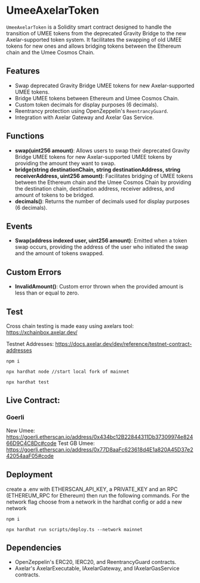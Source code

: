 # UmeeAxelarToken

`UmeeAxelarToken` is a Solidity smart contract designed to handle the transition of UMEE tokens from the deprecated Gravity Bridge to the new Axelar-supported token system. It facilitates the swapping of old UMEE tokens for new ones and allows bridging tokens between the Ethereum chain and the Umee Cosmos Chain.

## Features

- Swap deprecated Gravity Bridge UMEE tokens for new Axelar-supported UMEE tokens.
- Bridge UMEE tokens between Ethereum and Umee Cosmos Chain.
- Custom token decimals for display purposes (6 decimals).
- Reentrancy protection using OpenZeppelin's `ReentrancyGuard`.
- Integration with Axelar Gateway and Axelar Gas Service.

## Functions

- **swap(uint256 amount)**: Allows users to swap their deprecated Gravity Bridge UMEE tokens for new Axelar-supported UMEE tokens by providing the amount they want to swap.
- **bridge(string destinationChain, string destinationAddress, string receiverAddress, uint256 amount)**: Facilitates bridging of UMEE tokens between the Ethereum chain and the Umee Cosmos Chain by providing the destination chain, destination address, receiver address, and amount of tokens to be bridged.
- **decimals()**: Returns the number of decimals used for display purposes (6 decimals).

## Events

- **Swap(address indexed user, uint256 amount)**: Emitted when a token swap occurs, providing the address of the user who initiated the swap and the amount of tokens swapped.

## Custom Errors

- **InvalidAmount()**: Custom error thrown when the provided amount is less than or equal to zero.

## Test

Cross chain testing is made easy using axelars tool: https://xchainbox.axelar.dev/

Testnet Addresses: https://docs.axelar.dev/dev/reference/testnet-contract-addresses

```
npm i

npx hardhat node //start local fork of mainnet

npx hardhat test
```

## Live Contract:

### Goerli

New Umee: https://goerli.etherscan.io/address/0x434bc12B22844311Db37309974e82466D9C4C8Dc#code
Test GB Umee: https://goerli.etherscan.io/address/0x77D8aaFc623618d4E1a820A45D37e242054aaF05#code

## Deployment

create a .env with ETHERSCAN_API_KEY, a PRIVATE_KEY and an RPC (ETHEREUM_RPC for Ethereum) then run the following commands. For the network flag choose from a network in the hardhat config or add a new network

```
npm i

npx hardhat run scripts/deploy.ts --network mainnet
```

## Dependencies

- OpenZeppelin's ERC20, IERC20, and ReentrancyGuard contracts.
- Axelar's AxelarExecutable, IAxelarGateway, and IAxelarGasService contracts.
